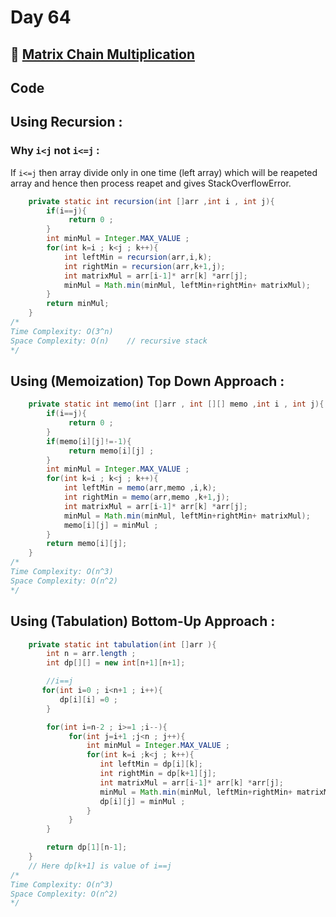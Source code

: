 # Day 64

## 🔗 [Matrix Chain Multiplication](https://www.geeksforgeeks.org/problems/matrix-chain-multiplication0303/1?itm_source=geeksforgeeks&itm_medium=article&itm_campaign=bottom_sticky_on_article)

## Code

## Using Recursion :

### Why `i<j` not  `i<=j` : 
If `i<=j` then array divide only in one time (left array) which will be reapeted array and hence then process reapet and gives StackOverflowError.

```java
    private static int recursion(int []arr ,int i , int j){
        if(i==j){
             return 0 ;
        }
        int minMul = Integer.MAX_VALUE ;
        for(int k=i ; k<j ; k++){
            int leftMin = recursion(arr,i,k);
            int rightMin = recursion(arr,k+1,j);
            int matrixMul = arr[i-1]* arr[k] *arr[j];
            minMul = Math.min(minMul, leftMin+rightMin+ matrixMul);
        }
        return minMul;
    }
/*
Time Complexity: O(3^n)
Space Complexity: O(n)    // recursive stack
*/
```

## Using (Memoization) Top Down Approach :

```java
    private static int memo(int []arr , int [][] memo ,int i , int j){
        if(i==j){
             return 0 ;
        }
        if(memo[i][j]!=-1){
             return memo[i][j] ;
        }
        int minMul = Integer.MAX_VALUE ;
        for(int k=i ; k<j ; k++){
            int leftMin = memo(arr,memo ,i,k);
            int rightMin = memo(arr,memo ,k+1,j);
            int matrixMul = arr[i-1]* arr[k] *arr[j];
            minMul = Math.min(minMul, leftMin+rightMin+ matrixMul);
            memo[i][j] = minMul ;
        }
        return memo[i][j];
    }
/*
Time Complexity: O(n^3)
Space Complexity: O(n^2) 
*/
```

## Using (Tabulation) Bottom-Up Approach :

```java
    private static int tabulation(int []arr ){
        int n = arr.length ;
        int dp[][] = new int[n+1][n+1];

        //i==j
       for(int i=0 ; i<n+1 ; i++){
           dp[i][i] =0 ;
        }

        for(int i=n-2 ; i>=1 ;i--){
             for(int j=i+1 ;j<n ; j++){
                 int minMul = Integer.MAX_VALUE ;
                 for(int k=i ;k<j ; k++){
                    int leftMin = dp[i][k];
                    int rightMin = dp[k+1][j];
                    int matrixMul = arr[i-1]* arr[k] *arr[j];
                    minMul = Math.min(minMul, leftMin+rightMin+ matrixMul);
                    dp[i][j] = minMul ;
                 }
             }
        }

        return dp[1][n-1];
    }
    // Here dp[k+1] is value of i==j
/*
Time Complexity: O(n^3)
Space Complexity: O(n^2) 
*/
```
